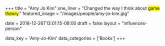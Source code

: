 +++
title = "Amy Jo Kim"
one_liner = "Changed the way I think about <mark>game theory</mark>."
featured_image = "/images/people/amy-jo-kim.jpg"

date = 2018-12-26T13:01:15-08:00
draft = false
layout = "influences-person"

data_key = 'Amy-Jo-Kim'
data_categories = ['Books']
+++

